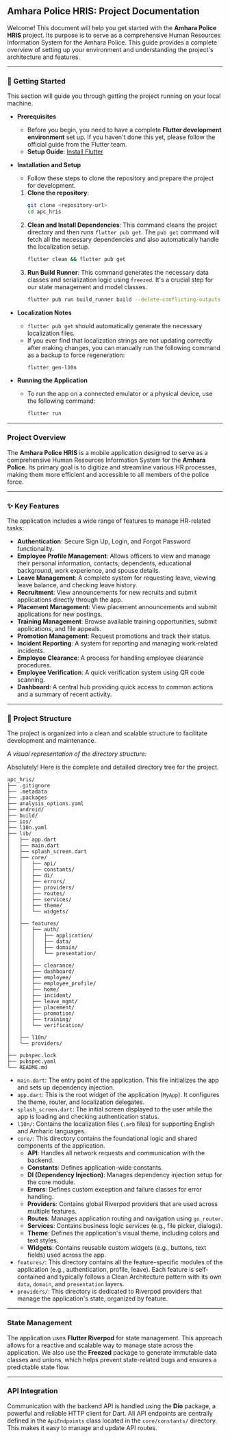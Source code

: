 ## **Amhara Police HRIS: Project Documentation**

Welcome\! This document will help you get started with the **Amhara Police HRIS** project. Its purpose is to serve as a comprehensive Human Resources Information System for the Amhara Police. This guide provides a complete overview of setting up your environment and understanding the project's architecture and features.

-----

### **🚀 Getting Started**

This section will guide you through getting the project running on your local machine.

  * **Prerequisites**

      * Before you begin, you need to have a complete **Flutter development environment** set up. If you haven't done this yet, please follow the official guide from the Flutter team.
      * **Setup Guide**: [Install Flutter](https://docs.flutter.dev/get-started/install)

  * **Installation and Setup**

      * Follow these steps to clone the repository and prepare the project for development.

    <!-- end list -->

    1.  **Clone the repository**:
        ```bash
        git clone <repository-url>
        cd apc_hris
        ```
    2.  **Clean and Install Dependencies**: This command cleans the project directory and then runs `flutter pub get`. The `pub get` command will fetch all the necessary dependencies and also automatically handle the localization setup.
        ```bash
        flutter clean && flutter pub get
        ```
    3.  **Run Build Runner**: This command generates the necessary data classes and serialization logic using `freezed`. It's a crucial step for our state management and model classes.
        ```bash
        flutter pub run build_runner build --delete-conflicting-outputs
        ```

  * **Localization Notes**

      * `flutter pub get` should automatically generate the necessary localization files.
      * If you ever find that localization strings are not updating correctly after making changes, you can manually run the following command as a backup to force regeneration:
        ```bash
        flutter gen-l10n
        ```

  * **Running the Application**

      * To run the app on a connected emulator or a physical device, use the following command:
        ```bash
        flutter run
        ```

-----

### **Project Overview**

The **Amhara Police HRIS** is a mobile application designed to serve as a comprehensive Human Resources Information System for the **Amhara Police**. Its primary goal is to digitize and streamline various HR processes, making them more efficient and accessible to all members of the police force.

-----

### **✨ Key Features**

The application includes a wide range of features to manage HR-related tasks:

  * **Authentication**: Secure Sign Up, Login, and Forgot Password functionality.
  * **Employee Profile Management**: Allows officers to view and manage their personal information, contacts, dependents, educational background, work experience, and spouse details.
  * **Leave Management**: A complete system for requesting leave, viewing leave balance, and checking leave history.
  * **Recruitment**: View announcements for new recruits and submit applications directly through the app.
  * **Placement Management**: View placement announcements and submit applications for new postings.
  * **Training Management**: Browse available training opportunities, submit applications, and file appeals.
  * **Promotion Management**: Request promotions and track their status.
  * **Incident Reporting**: A system for reporting and managing work-related incidents.
  * **Employee Clearance**: A process for handling employee clearance procedures.
  * **Employee Verification**: A quick verification system using QR code scanning.
  * **Dashboard**: A central hub providing quick access to common actions and a summary of recent activity.

-----

### **📂 Project Structure**

The project is organized into a clean and scalable structure to facilitate development and maintenance.

*A visual representation of the directory structure:*

Absolutely\! Here is the complete and detailed directory tree for the project.

```
apc_hris/
├── .gitignore
├── .metadata
├── .packages
├── analysis_options.yaml
├── android/
├── build/
├── ios/
├── l10n.yaml
├── lib/
│   ├── app.dart
│   ├── main.dart
│   ├── splash_screen.dart
│   ├── core/
│   │   ├── api/
│   │   ├── constants/
│   │   ├── di/
│   │   ├── errors/
│   │   ├── providers/
│   │   ├── routes/
│   │   ├── services/
│   │   ├── theme/
│   │   └── widgets/
│   │
│   ├── features/
│   │   ├── auth/
│   │   │   ├── application/
│   │   │   ├── data/
│   │   │   ├── domain/
│   │   │   └── presentation/
│   │   │
│   │   ├── clearance/
│   │   ├── dashboard/
│   │   ├── employee/
│   │   ├── employee_profile/
│   │   ├── home/
│   │   ├── incident/
│   │   ├── leave_mgmt/
│   │   ├── placement/
│   │   ├── promotion/
│   │   ├── training/
│   │   └── verification/
│   │
│   ├── l10n/
│   └── providers/
│
├── pubspec.lock
├── pubspec.yaml
└── README.md
```

  * `main.dart`: The entry point of the application. This file initializes the app and sets up dependency injection.
  * `app.dart`: This is the root widget of the application (`MyApp`). It configures the theme, router, and localization delegates.
  * `splash_screen.dart`: The initial screen displayed to the user while the app is loading and checking authentication status.
  * `l10n/`: Contains the localization files (`.arb` files) for supporting English and Amharic languages.
  * `core/`: This directory contains the foundational logic and shared components of the application.
      * **API**: Handles all network requests and communication with the backend.
      * **Constants**: Defines application-wide constants.
      * **DI (Dependency Injection)**: Manages dependency injection setup for the core module.
      * **Errors**: Defines custom exception and failure classes for error handling.
      * **Providers**: Contains global Riverpod providers that are used across multiple features.
      * **Routes**: Manages application routing and navigation using `go_router`.
      * **Services**: Contains business logic services (e.g., file picker, dialogs).
      * **Theme**: Defines the application's visual theme, including colors and text styles.
      * **Widgets**: Contains reusable custom widgets (e.g., buttons, text fields) used across the app.
  * `features/`: This directory contains all the feature-specific modules of the application (e.g., authentication, profile, leave). Each feature is self-contained and typically follows a Clean Architecture pattern with its own `data`, `domain`, and `presentation` layers.
  * `providers/`: This directory is dedicated to Riverpod providers that manage the application's state, organized by feature.

-----

### **State Management**

The application uses **Flutter Riverpod** for state management. This approach allows for a reactive and scalable way to manage state across the application. We also use the **Freezed** package to generate immutable data classes and unions, which helps prevent state-related bugs and ensures a predictable state flow.

-----

### **API Integration**

Communication with the backend API is handled using the **Dio** package, a powerful and reliable HTTP client for Dart. All API endpoints are centrally defined in the `ApiEndpoints` class located in the `core/constants/` directory. This makes it easy to manage and update API routes.